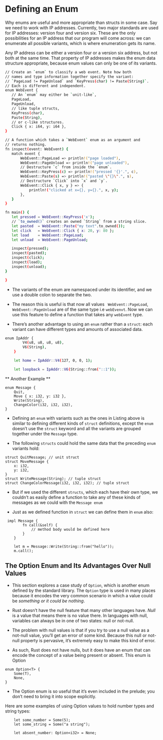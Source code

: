 # Defining an Enum

 Why enums are useful and more appropriate than structs in some case. Say we need to work with IP addresses. Currently, two major standards are used for IP addresses: version four and version six. These are the only possibilities for an IP address that our program will come across: we can enumerate all possible variants, which is where enumeration gets its name.

 Any IP address can be either a version four or a version six address, but not both at the same time. That property of IP addresses makes the enum data structure appropriate, because enum values can only be one of its variants. 



 ```sh
// Create an `enum` to classify a web event. Note how both
// names and type information together specify the variant:
// `PageLoad != PageUnload` and `KeyPress(char) != Paste(String)`.
// Each is different and independent.
enum WebEvent {
    // An `enum` may either be `unit-like`,
    PageLoad,
    PageUnload,
    // like tuple structs,
    KeyPress(char),
    Paste(String),
    // or c-like structures.
    Click { x: i64, y: i64 },
}

// A function which takes a `WebEvent` enum as an argument and
// returns nothing.
fn inspect(event: WebEvent) {
    match event {
        WebEvent::PageLoad => println!("page loaded"),
        WebEvent::PageUnload => println!("page unloaded"),
        // Destructure `c` from inside the `enum`.
        WebEvent::KeyPress(c) => println!("pressed '{}'.", c),
        WebEvent::Paste(s) => println!("pasted \"{}\".", s),
        // Destructure `Click` into `x` and `y`.
        WebEvent::Click { x, y } => {
            println!("clicked at x={}, y={}.", x, y);
        },
    }
}

fn main() {
    let pressed = WebEvent::KeyPress('x');
    // `to_owned()` creates an owned `String` from a string slice.
    let pasted  = WebEvent::Paste("my text".to_owned());
    let click   = WebEvent::Click { x: 20, y: 80 };
    let load    = WebEvent::PageLoad;
    let unload  = WebEvent::PageUnload;

    inspect(pressed);
    inspect(pasted);
    inspect(click);
    inspect(load);
    inspect(unload);
}

}
```

- The variants of the enum are namespaced under its identifier, and we use a double colon to separate the two.

- The reason this is useful is that now all values ` WebEvent::PageLoad`, ` WebEvent::PageUnload` are of the same type i.e `webEvenvt`. Now we can use this 
feature to define a function that takes any `webEvent` type.

- There’s another advantage to using an `enum` rather than a `struct`: each variant can have different types and amounts of associated data. 

```sh
enum IpAddr {
        V4(u8, u8, u8, u8),
        V6(String),
    }

    let home = IpAddr::V4(127, 0, 0, 1);

    let loopback = IpAddr::V6(String::from("::1"));
```


** Another Example ** 

```
enum Message {
    Quit,
    Move { x: i32, y: i32 },
    Write(String),
    ChangeColor(i32, i32, i32),
}
```

- Defining an `enum` with variants such as the ones in Listing above is similar to defining different kinds of `struct` definitions, except the `enum` doesn’t use the `struct` keyword and all the variants are grouped together under the `Message` type.

-  The following `structs` could hold the same data that the preceding `enum` variants hold:

```
struct QuitMessage; // unit struct
struct MoveMessage {
    x: i32,
    y: i32,
}
struct WriteMessage(String); // tuple struct
struct ChangeColorMessage(i32, i32, i32); // tuple struct
```

- But if we used the different `structs`, which each have their own type, we couldn’t as easily define a function to take any of these kinds of messages as we could with the `Message enum`

- Just as we defined function in `struct` we can define them in `enum` also:

```
 impl Message {
        fn call(&self) {
            // method body would be defined here
        }
    }

    let m = Message::Write(String::from("hello"));
    m.call();
 ```

 ## The Option Enum and Its Advantages Over Null Values

 - This section explores a case study of `Option`, which is another enum defined by the standard library. The `Option` type is used in many places because it encodes the very common scenario in which a value could be *something or it could be nothing*.

 - Rust doesn’t have the null feature that many other languages have. *Null* is a value that means there is no value there. In languages with null, variables can always be in one of two states: null or not-null.

- The problem with null values is that if you try to use a null value as a not-null value, you’ll get an error of some kind. Because this null or not-null property is pervasive, it’s extremely easy to make this kind of error.

- As such, Rust does not have nulls, but it does have an enum that can encode the concept of a value being present or absent. This enum is Option<T>

```
enum Option<T> {
    Some(T),
    None,
}
```

- The Option<T> enum is so useful that it’s even included in the prelude; you don’t need to bring it into scope explicitly.

Here are some examples of using Option values to hold number types and string types:

```
    let some_number = Some(5);
    let some_string = Some("a string");

    let absent_number: Option<i32> = None;
```